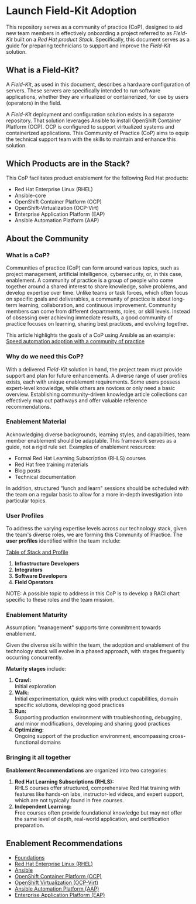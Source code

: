 # Launch Field-Kit Adoption

This repository serves as a community of practice (CoP), designed to aid new team members in effectively onboarding a project referred to as *Field-Kit* built on a *Red Hat product Stack*.  Specifically, this document serves as a guide for preparing technicians to support and improve the *Field-Kit* solution.

## What is a Field-Kit?

A *Field-Kit*, as used in this document, describes a hardware configuration of servers. These servers are specifically intended to run software applications, whether they are virtualized or containerized, for use by users (operators) in the field.

A *Field-Kit* deployment and configuration solution exists in a separate repository.  That solution leverages Ansible to install OpenShift Container Platform (OCP).   OCP is configured to support virtualized systems and containerized applications. This Community of Practice (CoP) aims to equip the technical support team with the skills to maintain and enhance this solution.

## Which Products are in the Stack?

This CoP facilitates product enablement for the following Red Hat products:

* Red Hat Enterprise Linux (RHEL)
* Ansible-core  
* OpenShift Container Platform (OCP)
* OpenShift-Virtualization (OCP-Virt)
* Enterprise Application Platform (EAP)
* Ansible Automation Platform (AAP)

## About the Community

### What is a CoP?

Communities of practice (CoP) can form around various topics, such as project management, artificial intelligence, cybersecurity, or, in this case, enablement. A community of practice is a group of people who come together around a shared interest to share knowledge, solve problems, and develop expertise over time. Unlike teams or task forces, which often focus on specific goals and deliverables, a community of practice is about long-term learning, collaboration, and continuous improvement. Community members can come from different departments, roles, or skill levels. Instead of obsessing over achieving immediate results, a good community of practice focuses on learning, sharing best practices, and evolving together.

This article highlights the goals of a CoP using Ansible as an example: [Speed automation adoption with a community of practice](https://www.redhat.com/rhdc/managed-files/ma-automation-community-of-practice-ebook-1698261kvm-202502-en.pdf)

### Why do we need this CoP?

With a delivered *Field-Kit* solution in hand, the project team must provide support and plan for future enhancements. A diverse range of user profiles exists, each with unique enablement requirements. Some users possess expert-level knowledge, while others are novices or only need a basic overview.  Establishing community-driven knowledge article collections can effectively map out pathways and offer valuable reference recommendations.

### Enablement Material

Acknowledging diverse backgrounds, learning styles, and capabilities, team member enablement should be adaptable. This framework serves as a guide, not a rigid rule set.  Examples of enablement resources:

* Formal Red Hat Learning Subscription (RHLS) courses  
* Red Hat free training materials  
* Blog posts  
* Technical documentation

In addition, structured "lunch and learn" sessions should be scheduled with the team on a regular basis to allow for a more in-depth investigation into particular topics.

### User Profiles

To address the varying expertise levels across our technology stack, given the team's diverse roles, we are forming this Community of Practice. The **user profiles** identified within the team include:

[Table of Stack and Profile](./tableStackProfile.pdf "table 1")

1. **Infrastructure Developers**
2. **Integrators**  
3. **Software Developers** 
4. **Field Operators**

NOTE: A possible topic to address in this CoP is to develop a RACI chart specific to these roles and the team mission.

### Enablement Maturity

Assumption: "management" supports time commitment towards enablement.

Given the diverse skills within the team, the adoption and enablement of the technology stack will evolve in a phased approach, with stages frequently occurring concurrently.

**Maturity stages** include:

1. **Crawl:**  
Initial exploration
2. **Walk:**  
Initial experimentation, quick wins with product capabilities, domain specific solutions, developing good practices
3. **Run:**  
Supporting production environment with troubleshooting, debugging, and minor modifications, developing and sharing good practices
4. **Optimizing:**  
Ongoing support of the production environment, encompassing cross-functional domains

### Bringing it all together

**Enablement Recommendations** are organized into two categories:

1. **Red Hat Learning Subscriptions (RHLS):**  
RHLS courses offer structured, comprehensive Red Hat training with features like hands-on labs, instructor-led videos, and expert support, which are not typically found in free courses.  
2. **Independent Learning:**  
Free courses often provide foundational knowledge but may not offer the same level of depth, real-world application, and certification preparation.

## Enablement Recommendations

* [Foundations](./foundations.md)
* [Red Hat Enterprise Linux (RHEL)](./rhel.md)
* [Ansible](./ansible.md)
* [OpenShift Container Platform (OCP)](./ocp.md)
* [OpenShift Virtualization (OCP-Virt)](./ocp-virt.md)
* [Ansible Automation Platform (AAP)](./aap.md)
* [Enterprise Application Platform (EAP)](./eap.md)
